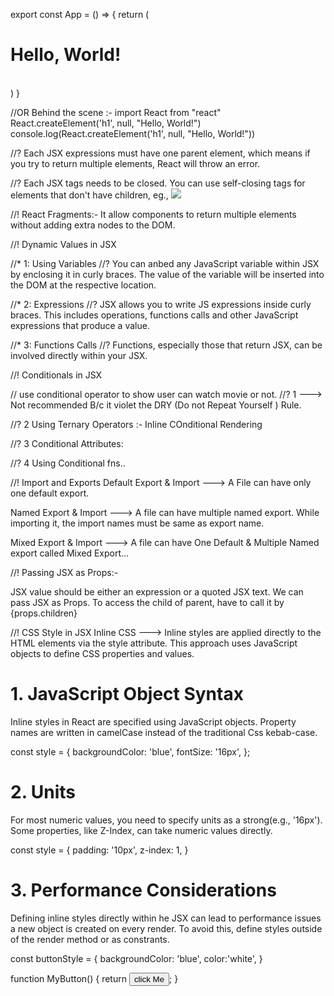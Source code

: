 
export const App = () => {
  return (
    <h1> Hello, World! </h1>    
  )
}

//OR  Behind the scene :-
import React from "react"
React.createElement('h1', null, "Hello, World!")
console.log(React.createElement('h1', null, "Hello, World!"))



//? Each JSX expressions must have one parent element, which means if you try to return multiple elements, React will throw an error.

//? Each JSX tags needs to be closed. You can use self-closing tags for elements that don't have children, eg., <img src="url" />

//! React Fragments:- It allow components to return multiple elements without adding extra nodes to the DOM.


//! Dynamic Values in JSX

//* 1: Using Variables 
//? You can anbed any JavaScript variable within JSX by enclosing it in curly braces. The value of the variable will be inserted into the DOM at the respective location.

//* 2: Expressions
//? JSX allows you to write JS expressions inside curly braces. This includes operations, functions calls and other JavaScript expressions that produce a value.

//* 3: Functions Calls
//? Functions, especially those that return JSX, can be involved directly within your JSX.

//! Conditionals in JSX

// use conditional operator to show user can watch movie or not.
//? 1 ---> Not recommended B/c it violet the DRY (Do not Repeat Yourself ) Rule.

//? 2 Using Ternary Operators :- Inline COnditional Rendering

//? 3 Conditional Attributes:

//? 4 Using Conditional fns..


//! Import and Exports
  Default Export & Import ---> A File can have only one default export.

  Named Export & Import ---> A file can have multiple named export. While importing it, the import names must be same as export name.

  Mixed Export & Import ---> A file can have One Default & Multiple Named export called Mixed Export... 

//! Passing JSX as Props:-

JSX value should be either an expression or a quoted JSX text.
We can pass JSX as Props.
  To access the child of parent, have to call it by {props.children}

//! CSS Style in JSX
    Inline CSS ---> Inline styles are applied directly to the HTML elements via the style attribute. This approach uses JavaScript objects to define CSS properties and values.

# 1. JavaScript Object Syntax

Inline styles in React are specified using JavaScript objects. Property names are written in camelCase instead of the traditional Css kebab-case.

const style = {
  backgroundColor: 'blue',
  fontSize: '16px',
};

# 2. Units
For most numeric values, you need to specify units as a strong(e.g., '16px'). Some properties, like Z-Index, can take numeric values directly.

const style = {
  padding: '10px',
  z-index: 1,
}

# 3. Performance Considerations

Defining inline styles directly within he JSX can lead to performance issues a new object is created on every render. To avoid this, define styles outside of the render method or as constrants.

const buttonStyle = {
  backgroundColor: 'blue',
  color:'white',
}

function MyButton() {
  return <button style ={buttonStyle}> click Me </button>;
}
